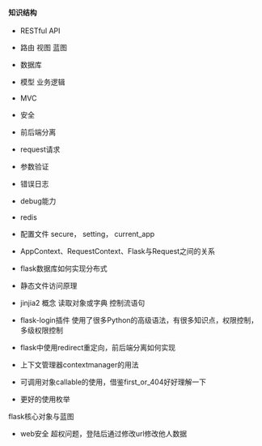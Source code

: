#### 知识结构
- RESTful API
- 路由 视图  蓝图
- 数据库
- 模型 业务逻辑
- MVC
- 安全
- 前后端分离
- request请求
- 参数验证
- 错误日志
- debug能力
- redis
- 配置文件 secure， setting， current_app
- AppContext、RequestContext、Flask与Request之间的关系
- flask数据库如何实现分布式
- 静态文件访问原理
- jinjia2 概念 读取对象或字典 控制流语句

- flask-login插件 使用了很多Python的高级语法，有很多知识点，权限控制，多级权限控制
- flask中使用redirect重定向，前后端分离如何实现
- 上下文管理器contextmanager的用法

- 可调用对象callable的使用，借鉴first_or_404好好理解一下
- 更好的使用枚举

flask核心对象与蓝图

- web安全  超权问题，登陆后通过修改url修改他人数据
